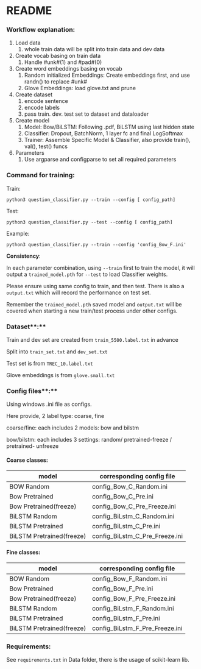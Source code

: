 # README

### **Workflow explanation:**

1. Load data 
    1. whole train data will be split into train data and dev data
2. Create vocab basing on train data
    1. Handle #unk#(1) and #pad#(0)
3. Create word embeddings basing on vocab
    1. Random initialized Embeddings: Create embeddings first, and use randn() to replace #unk#
    2. Glove Embeddings: load glove.txt and prune
4. Create dataset
    1. encode sentence
    2. encode labels
    3. pass train. dev. test set to dataset and dataloader
5. Create model
    1. Model: Bow/BiLSTM: Following .pdf, BiLSTM using last hidden state
    2. Classifier: Dropout, BatchNorm, 1 layer fc and final LogSoftmax
    3. Trainer: Assemble Specific Model & Classifier, also provide train(), val(), test() funcs
6. Parameters
    1. Use argparse and configparse to set all required parameters

### **Command for training:**

Train:

`python3 question_classifier.py --train --config [ config_path]` 

Test:

`python3 question_classifier.py --test --config [ config_path]` 

Example:

`python3 question_classifier.py --train --config 'config_Bow_F.ini'` 

**Consistency**:

In each parameter combination, using `--train` first to train the model, it will output a `trained_model.pth` for `--test` to load Classifier weights.

Please ensure using same config to train, and then test. There is also a `output.txt` which will record the performance on test set. 

Remember the `trained_model.pth` saved model and `output.txt` will be covered when starting a new train/test process under other configs.

### Dataset**:**

Train and dev set are created from `train_5500.label.txt` in advance

Split into `train_set.txt` and `dev_set.txt`

Test set is from `TREC_10.label.txt`

Glove embeddings is from `glove.small.txt`

### Config files**:**

Using windows .ini file as configs.

Here provide, 2 label type: coarse, fine

coarse/fine: each includes 2 models: bow and bilstm

bow/bilstm: each includes 3 settings: random/ pretrained-freeze / pretrained- unfreeze

#### Coarse classes:

| model                     | corresponding config file      |
|---------------------------|--------------------------------|
| BOW Random                | config_Bow_C_Random.ini        |
| Bow Pretrained            | config_Bow_C_Pre.ini           |
| Bow Pretrained(freeze)    | config_Bow_C_Pre_Freeze.ini    |
| BiLSTM Random             | config_BiLstm_C_Random.ini     |
| BiLSTM Pretrained         | config_BiLstm_C_Pre.ini        |
| BiLSTM Pretrained(freeze) | config_BiLstm_C_Pre_Freeze.ini |

#### Fine classes:

| model                     | corresponding config file      |
|---------------------------|--------------------------------|
| BOW Random                | config_Bow_F_Random.ini        |
| Bow Pretrained            | config_Bow_F_Pre.ini           |
| Bow Pretrained(freeze)    | config_Bow_F_Pre_Freeze.ini    |
| BiLSTM Random             | config_BiLstm_F_Random.ini     |
| BiLSTM Pretrained         | config_BiLstm_F_Pre.ini        |
| BiLSTM Pretrained(freeze) | config_BiLstm_F_Pre_Freeze.ini |

### Requirements:

See `requirements.txt` in Data folder, there is the usage of scikit-learn lib.
